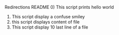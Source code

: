 Redirections README
0) This script prints hello world
1) This script display a confuse smiley
2) this script displays content of file
4) This script display 10 last line of a file
